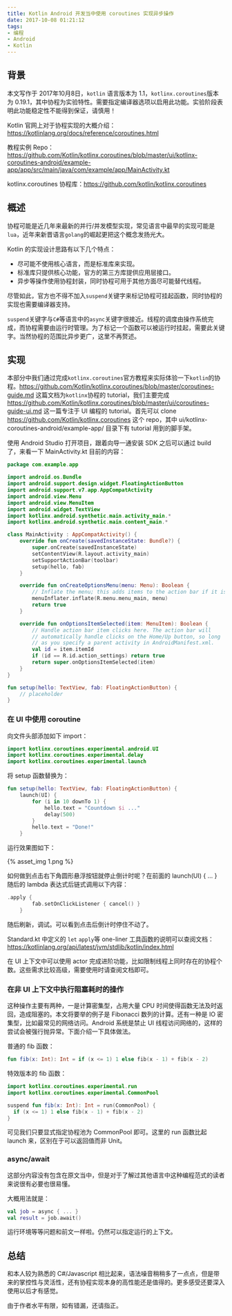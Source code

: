 ```yaml
---
title: Kotlin Android 开发当中使用 coroutines 实现异步操作
date: 2017-10-08 01:21:12
tags:
- 编程
- Android
- Kotlin
---
```


## 背景

本文写作于 2017年10月8日，`kotlin` 语言版本为 1.1，`kotlinx.coroutines`版本为 0.19.1，其中协程为实验特性。需要指定编译器选项以启用此功能。实验阶段表明此功能稳定性不能得到保证，请慎用！

Kotlin 官网上对于协程实现的大概介绍：https://kotlinlang.org/docs/reference/coroutines.html

教程实例 Repo：https://github.com/Kotlin/kotlinx.coroutines/blob/master/ui/kotlinx-coroutines-android/example-app/app/src/main/java/com/example/app/MainActivity.kt

kotlinx.coroutines 协程库：https://github.com/kotlin/kotlinx.coroutines

<!-- more -->

## 概述

协程可能是近几年来最新的并行/并发模型实现，常见语言中最早的实现可能是`lua`，近年来新晋语言`golang`的崛起更把这个概念发扬光大。

Kotlin 的实现设计思路有以下几个特点：

- 尽可能不使用核心语言，而是标准库来实现。
- 标准库只提供核心功能，官方的第三方库提供应用层接口。
- 异步等操作使用协程封装，同时协程可用于其他方面尽可能替代线程。

尽管如此，官方也不得不加入`suspend`关键字来标记协程可挂起函数，同时协程的实现也需要编译器支持。

`suspend`关键字与`C#`等语言中的`async`关键字很接近。线程的调度由操作系统完成，而协程需要由运行时管理。为了标记一个函数可以被运行时挂起，需要此关键字。当然协程的范围比异步更广，这里不再赘述。

## 实现

本部分中我们通过完成`kotlinx.coroutines`官方教程来实际体验一下`kotlin`的协程。https://github.com/Kotlin/kotlinx.coroutines/blob/master/coroutines-guide.md 这篇文档为`kotlinx`协程的 tutorial，我们主要完成 https://github.com/Kotlin/kotlinx.coroutines/blob/master/ui/coroutines-guide-ui.md 这一篇专注于 UI 编程的 tutorial。首先可以 clone https://github.com/Kotlin/kotlinx.coroutines 这个 repo，其中 ui/kotlinx-coroutines-android/example-app/ 目录下有 tutorial 用到的脚手架。

使用 Android Studio 打开项目，跟着向导一通安装 SDK 之后可以通过 build 了，来看一下 MainActivity.kt 目前的内容：

```kotlin
package com.example.app

import android.os.Bundle
import android.support.design.widget.FloatingActionButton
import android.support.v7.app.AppCompatActivity
import android.view.Menu
import android.view.MenuItem
import android.widget.TextView
import kotlinx.android.synthetic.main.activity_main.*
import kotlinx.android.synthetic.main.content_main.*

class MainActivity : AppCompatActivity() {
    override fun onCreate(savedInstanceState: Bundle?) {
        super.onCreate(savedInstanceState)
        setContentView(R.layout.activity_main)
        setSupportActionBar(toolbar)
        setup(hello, fab)
    }

    override fun onCreateOptionsMenu(menu: Menu): Boolean {
        // Inflate the menu; this adds items to the action bar if it is present.
        menuInflater.inflate(R.menu.menu_main, menu)
        return true
    }

    override fun onOptionsItemSelected(item: MenuItem): Boolean {
        // Handle action bar item clicks here. The action bar will
        // automatically handle clicks on the Home/Up button, so long
        // as you specify a parent activity in AndroidManifest.xml.
        val id = item.itemId
        if (id == R.id.action_settings) return true
        return super.onOptionsItemSelected(item)
    }
}

fun setup(hello: TextView, fab: FloatingActionButton) {
    // placeholder
}
```

### 在 UI 中使用 coroutine

向文件头部添加如下 import：

```kotlin
import kotlinx.coroutines.experimental.android.UI
import kotlinx.coroutines.experimental.delay
import kotlinx.coroutines.experimental.launch
```

将 setup 函数替换为：

```kotlin
fun setup(hello: TextView, fab: FloatingActionButton) {
    launch(UI) {
        for (i in 10 downTo 1) {
            hello.text = "Countdown $i ..."
            delay(500)
        }
        hello.text = "Done!"
    }
```

运行效果图如下：

{% asset_img 1.png %}

如何做到点击右下角圆形悬浮按钮就停止倒计时呢？在前面的 launch(UI) { ... } 随后的 lambda 表达式后链式调用以下内容：

```kotlin
.apply {
        fab.setOnClickListener { cancel() }
    }
```

随后刷新，调试。可以看到点击后倒计时停住不动了。

Standard.kt 中定义的 `let` `apply`等 one-liner 工具函数的说明可以查阅文档：https://kotlinlang.org/api/latest/jvm/stdlib/kotlin/index.html

在 UI 上下文中可以使用 actor 完成进阶功能，比如限制线程上同时存在的协程个数。这些需求比较高级，需要使用时请查阅文档即可。

### 在非 UI 上下文中执行阻塞耗时的操作

这种操作主要有两种，一是计算密集型，占用大量 CPU 时间使得函数无法及时返回，造成阻塞的。本文将要举的例子是 Fibonacci 数列的计算。还有一种是 IO 密集型，比如最常见的网络访问。Android 系统是禁止 UI 线程访问网络的，这样的尝试会被强行抛异常。下面介绍一下具体做法。

普通的 fib 函数：

```kotlin
fun fib(x: Int): Int = if (x <= 1) 1 else fib(x - 1) + fib(x - 2)
```

特效版本的 fib 函数：

```kotlin
import kotlinx.coroutines.experimental.run
import kotlinx.coroutines.experimental.CommonPool

suspend fun fib(x: Int): Int = run(CommonPool) {
  if (x <= 1) 1 else fib(x - 1) + fib(x - 2)
}
```

可见我们只要显式指定协程池为 CommonPool 即可。这里的 run 函数比起 launch 来，区别在于可以返回值而非 Unit。

### async/await

这部分内容没有包含在原文当中，但是对于了解过其他语言中这种编程范式的读者来说很有必要也很易懂。

大概用法就是：

```kotlin
val job = async { ... }
val result = job.await()
```

运行环境等等问题和前文一样啦。仍然可以指定运行的上下文。

## 总结

和本人较为熟悉的 C#/Javascript 相比起来，语法噪音稍稍多了一点点，但是带来的掌控性与灵活性，还有协程实现本身的高性能还是值得的。更多感受还要深入使用以后才有感觉。

由于作者水平有限，如有错漏，还请指正。